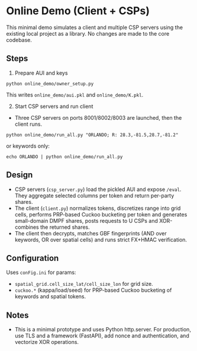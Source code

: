 # Online Demo (Client + CSPs)

This minimal demo simulates a client and multiple CSP servers using the existing local project as a library. No changes are made to the core codebase.

## Steps

1) Prepare AUI and keys

```
python online_demo/owner_setup.py
```

This writes `online_demo/aui.pkl` and `online_demo/K.pkl`.

2) Start CSP servers and run client

- Three CSP servers on ports 8001/8002/8003 are launched, then the client runs.

```
python online_demo/run_all.py "ORLANDO; R: 28.3,-81.5,28.7,-81.2"
```

or keywords only:

```
echo ORLANDO | python online_demo/run_all.py
```

## Design

- CSP servers (`csp_server.py`) load the pickled AUI and expose `/eval`. They aggregate selected columns per token and return per-party shares.
- The client (`client.py`) normalizes tokens, discretizes range into grid cells, performs PRP-based Cuckoo bucketing per token and generates small-domain DMPF shares, posts requests to U CSPs and XOR-combines the returned shares.
- The client then decrypts, matches GBF fingerprints (AND over keywords, OR over spatial cells) and runs strict FX+HMAC verification.

## Configuration

Uses `conFig.ini` for params:
- `spatial_grid.cell_size_lat/cell_size_lon` for grid size.
- `cuckoo.*` (kappa/load/seed) for PRP-based Cuckoo bucketing of keywords and spatial tokens.

## Notes

- This is a minimal prototype and uses Python http.server. For production, use TLS and a framework (FastAPI), add nonce and authentication, and vectorize XOR operations.

